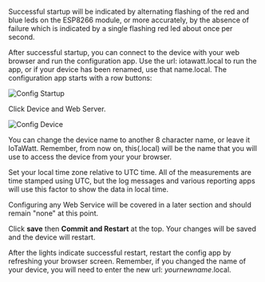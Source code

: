 Successful startup will be indicated by alternating flashing of the red and blue leds on the ESP8266 module, or more accurately, by the absence of failure which is indicated by a single flashing red led about once per second. 

After successful startup, you can connect to the device with your web browser and run the configuration app. Use the url: iotawatt.local to run the app, or if your device has been renamed, use that name.local.  The configuration app starts with a row buttons:

![Config Startup](http://iotawatt.com/Images/config_bigideas.gif)

Click Device and Web Server.

![Config Device](http://iotawatt.com/Images/config_device_1.gif)

You can change the device name to another 8 character name, or leave it IoTaWatt.  Remember, from now on, this(.local) will be the name that you will use to access the device from your your browser.

Set your local time zone relative to UTC time.  All of the measurements are time stamped using UTC, but the log messages and various reporting apps will use this factor to show the data in local time.

Configuring any Web Service will be covered in a later section and should remain "none" at this point.

Click **save** then **Commit and Restart** at the top.  Your changes will be saved and the device will restart.

After the lights indicate successful restart, restart the config app by refreshing your browser screen.  Remember, if you changed the name of your device, you will need to enter the new url: _yournewname_.local.